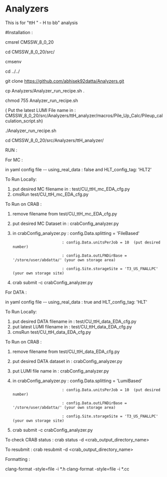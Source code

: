 # Analyzers

This is for "ttH " -  H to bb" analysis

#Installation :

cmsrel CMSSW_8_0_20

cd CMSSW_8_0_20/src/

cmsenv

cd ../../

git clone https://github.com/abhisek92datta/Analyzers.git

cp Analyzers/Analyzer_run_recipe.sh .

chmod 755 Analyzer_run_recipe.sh

( Put the latest LUMI File name in : CMSSW_8_0_20/src/Analyzers/ttH_analyzer/macros/Pile_Up_Calc/Pileup_calculation_script.sh)

./Analyzer_run_recipe.sh

cd CMSSW_8_0_20/src/Analyzers/ttH_analyzer/

RUN :

For MC :

in yaml config file -- using_real_data : false and HLT_config_tag: 'HLT2'

To Run Locally:

1. put desired MC filename in : test/CU_ttH_mc_EDA_cfg.py
2. cmsRun test/CU_ttH_mc_EDA_cfg.py 

To Run on CRAB :

1. remove filename from test/CU_ttH_mc_EDA_cfg.py
2. put desired MC Dataset in : crabConfig_analyzer.py
3. in crabConfig_analyzer.py : config.Data.splitting = 'FileBased'

                             : config.Data.unitsPerJob = 10  (put desired number)
                             
                             : config.Data.outLFNDirBase = '/store/user/abdatta/' (your own storage area)
                             
                             : config.Site.storageSite = 'T3_US_FNALLPC' (your own storage site)
4. crab submit -c crabConfig_analyzer.py

For DATA :

in yaml config file -- using_real_data : true and HLT_config_tag: 'HLT'

To Run Locally:

1. put desired DATA filename in : test/CU_ttH_data_EDA_cfg.py
2. put latest LUMI filename in : test/CU_ttH_data_EDA_cfg.py
3. cmsRun test/CU_ttH_data_EDA_cfg.py 

To Run on CRAB :

1. remove filename from test/CU_ttH_data_EDA_cfg.py
2. put desired DATA dataset in : crabConfig_analyzer.py
3. put LUMI file name in : crabConfig_analyzer.py
4. in crabConfig_analyzer.py : config.Data.splitting = 'LumiBased'
 
                             : config.Data.unitsPerJob = 10  (put desired number)

                             : config.Data.outLFNDirBase = '/store/user/abdatta/' (your own storage area)
                             
                             : config.Site.storageSite = 'T3_US_FNALLPC' (your own storage site)
5. crab submit -c crabConfig_analyzer.py

To check CRAB status :
crab status -d \<crab_output_directory_name\>

To resubmit :
crab resubmit -d \<crab_output_directory_name\>


Formatting :

clang-format -style=file -i *.h
clang-format -style=file -i *.cc



